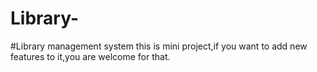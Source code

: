 # Library-
#Library management system
this is mini project,if you want to add new features to it,you are welcome for that.
